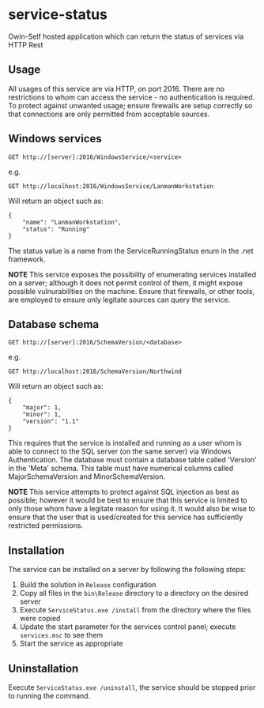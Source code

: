 # service-status

Owin-Self hosted application which can return the status of services via HTTP Rest

## Usage

All usages of this service are via HTTP, on port 2016. There are no restrictions to whom can access the service - no authentication is required.
To protect against unwanted usage; ensure firewalls are setup correctly so that connections are only permitted from acceptable sources.

## Windows services

`GET http://[server]:2016/WindowsService/<service>`

e.g.

`GET http://localhost:2016/WindowsService/LanmanWorkstation`

Will return an object such as:

```
{
	"name": "LanmanWorkstation",
	"status": "Running"
}
```

The status value is a name from the ServiceRunningStatus enum in the .net framework.

**NOTE** This service exposes the possibility of enumerating services installed on a server; although it does not permit control of them, it might expose possible vulnurabilities on the machine. Ensure that firewalls, or other tools, are employed to ensure only legitate sources can query the service.

## Database schema

`GET http://[server]:2016/SchemaVersion/<database>`

e.g.

`GET http://localhost:2016/SchemaVersion/Northwind`

Will return an object such as:

```
{
	"major": 1,
	"minor": 1,
	"version": "1.1"
}
```

This requires that the service is installed and running as a user whom is able to connect to the SQL server (on the same server) via Windows Authentication.
The database must contain a database table called 'Version' in the 'Meta' schema. This table must have numerical columns called MajorSchemaVersion and MinorSchemaVersion.

**NOTE** This service attempts to protect against SQL injection as best as possible; however it would be best to ensure that this service is limited to only those whom have a legitate reason for using it.
It would also be wise to ensure that the user that is used/created for this service has sufficiently restricted permissions.

## Installation

The service can be installed on a server by following the following steps:

1. Build the solution in `Release` configuration
2. Copy all files in the `bin\Release` directory to a directory on the desired server
3. Execute `ServiceStatus.exe /install` from the directory where the files were copied
4. Update the start parameter for the services control panel; execute `services.msc` to see them
5. Start the service as appropriate

## Uninstallation

Execute `ServiceStatus.exe /uninstall`, the service should be stopped prior to running the command.